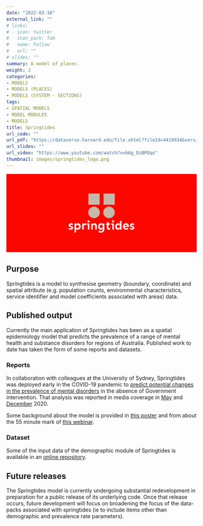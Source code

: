 ```yaml
---
date: "2022-03-10"
external_link: ""
# links:
# - icon: twitter
#   icon_pack: fab
#   name: Follow
#   url: ""
# slides: ""
summary: A model of places.
weight: 2
categories:
- MODELS
- MODELS (PLACES)
- MODELS (SYSTEM - SECTIONS)
tags:
- SPATIAL MODELS
- MODEL MODULES
- MODELS
title: Springtides
url_code: ""
url_pdf: "https://dataverse.harvard.edu/file.xhtml?fileId=4419934&version=1.0#"
url_slides: ""
url_video: "https://www.youtube.com/watch?v=b6g_DzBPOqo"
thumbnail: images/springtides_logo.png
---
```


![](featured.png)

## Purpose
Springtides is a model to synthesise geometry (boundary, coordinate) and spatial attribute (e.g. population counts, environmental characteristics, service identifier and model coefficients associated with areas) data. 

## Published output
Currently the main application of Springtides has been as a spatial epidemiology model that predicts the prevalence of a range of mental health and substance disorders for regions of Australia. Published work to date has taken the form of some reports and datasets.

### Reports
In collaboration with colleagues at the University of Sydney, Springtides was deployed early in the COVID-19 pandemic to [predict potential changes in the prevalence of mental disorders](https://www.orygen.org.au/About/News-And-Events/2020/Modelling-predicts-an-additional-82,000-young-Vict) in the absence of Government intervention. That analysis was reported in media coverage in [May](https://www.theage.com.au/national/victoria/alarm-raised-over-pandemic-linked-mental-health-crisis-20200514-p54t2z.html) and [December](https://www.theage.com.au/lifestyle/health-and-wellness/mental-health-of-young-must-be-a-post-virus-priority-20201212-p56mxk.html) 2020.

Some background about the model is provided in [this poster](https://dataverse.harvard.edu/file.xhtml?fileId=4419934&version=1.0#) and from about the 55 minute mark of [this webinar](https://www.youtube.com/watch?v=b6g_DzBPOqo). 

### Dataset
Some of the input data of the demographic module of Springtides is available in an [online repository](https://doi.org/10.7910/DVN/JHSCDJ).

## Future releases
The Springtides model is currently undergoing substantial redevelopment in preparation for a public release of its underlying code. Once that release occurs, future development will focus on broadening the focus of the data-packs associated with springtides (ie to include items other than demographic and prevalence rate parameters).
